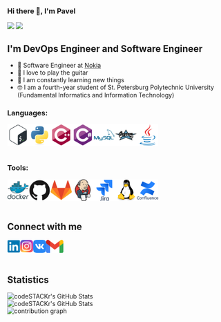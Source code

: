 ### Hi there 👋, I'm Pavel

![](https://komarev.com/ghpvc/?username=paveldat)
![](https://img.shields.io/github/followers/paveldat?label=Followers&style=social)

## I'm DevOps Engineer and Software Engineer
- 💼 Software Engineer at [Nokia](https://www.nokia.com/)
- 🎉 I love to play the guitar
- 🥅 I am constantly learning new things
- 🤓 I am a fourth-year student of St. Petersburg Polytechnic University (Fundamental Informatics and Information Technology)

### Languages:
<img align="left" alt="Bash" width="50px" src="https://github.com/paveldat/paveldat/blob/main/img/bash.svg" />
<img align="left" alt="Python" width="50px" src="https://github.com/paveldat/paveldat/blob/main/img/python.svg" />
<img align="left" alt="C++" width="50px" src="https://github.com/paveldat/paveldat/blob/main/img/c%2B%2B.svg" />
<img align="left" alt="C#" width="50px" src="https://github.com/paveldat/paveldat/blob/main/img/c%23.svg" />
<img align="left" alt="MySQL" width="50px" src="https://github.com/paveldat/paveldat/blob/main/img/mysql.svg" />
<img align="left" alt="Groovy" width="50px" src="https://github.com/paveldat/paveldat/blob/main/img/groovy.svg" />
<img align="left" alt="Java" width="50px" src="https://github.com/paveldat/paveldat/blob/main/img/java.svg" />


<br />
<br />
<br />
<br />

### Tools:
<img align="left" alt="Docker" width="50px" src="https://github.com/paveldat/paveldat/blob/main/img/docker.svg" />
<img align="left" alt="Github" width="50px" src="https://github.com/paveldat/paveldat/blob/main/img/github.svg" />
<img align="left" alt="Gitlab" width="50px" src="https://github.com/paveldat/paveldat/blob/main/img/gitlab.svg" />
<img align="left" alt="Jenkins" width="50px" src="https://github.com/paveldat/paveldat/blob/main/img/jenkins.svg" />
<img align="left" alt="Jira" width="50px" src="https://github.com/paveldat/paveldat/blob/main/img/jira.svg" />
<img align="left" alt="Linux" width="50px" src="https://github.com/paveldat/paveldat/blob/main/img/linux.svg" />
<img align="left" alt="Confluence" width="50px" src="https://github.com/paveldat/paveldat/blob/main/img/confluence.svg" />

<br /> 
<br /> 
<br />
<br />

## Connect with me
[<img align="left" alt="Linkedin" width="30px" src="https://github.com/paveldat/paveldat/blob/main/img/linkedin.svg" />][linkedin]
[<img align="left" alt="Instagram" width="30px" src="https://github.com/paveldat/paveldat/blob/main/img/instagram.svg" />][instagram]
[<img align="left" alt="VK" width="30px" src="https://github.com/paveldat/paveldat/blob/main/img/vk.svg" />][vk]
[<img align="left" alt="Gmail" width="40px" src="https://github.com/paveldat/paveldat/blob/main/img/gmail1.svg" />][gmail]

<br>
<br>
<br>

## Statistics
<img align="left" alt="codeSTACKr's GitHub Stats" src="https://github-readme-stats.vercel.app/api?username=paveldat&show_icons=true&theme=swift" />
<br>
<img align="left" alt="codeSTACKr's GitHub Stats" src="https://github-readme-stats.vercel.app/api/top-langs/?username=paveldat&langs_count=8&layout=compact&theme=nord&hide_border=true" />
<br>
<img align="left" alt="contribution graph" src="https://activity-graph.herokuapp.com/graph?username=paveldat&theme=nord&hide_border=true">

[linkedin]: https://www.linkedin.com/in/pavel-dat-11699420b/
[instagram]: https://www.instagram.com/pasha_dats/
[vk]: https://vk.com/pashkadats
[gmail]: mailto:dats.pavel1999@gmail.com